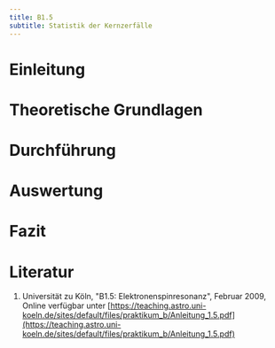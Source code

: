 ```yaml
---
title: B1.5
subtitle: Statistik der Kernzerfälle
---
```

# Einleitung

# Theoretische Grundlagen

# Durchführung

# Auswertung

# Fazit

# Literatur
1. Universität zu Köln, "B1.5: Elektronenspinresonanz", Februar 2009, Online verfügbar unter [https://teaching.astro.uni-koeln.de/sites/default/files/praktikum_b/Anleitung_1.5.pdf](https://teaching.astro.uni-koeln.de/sites/default/files/praktikum_b/Anleitung_1.5.pdf)
